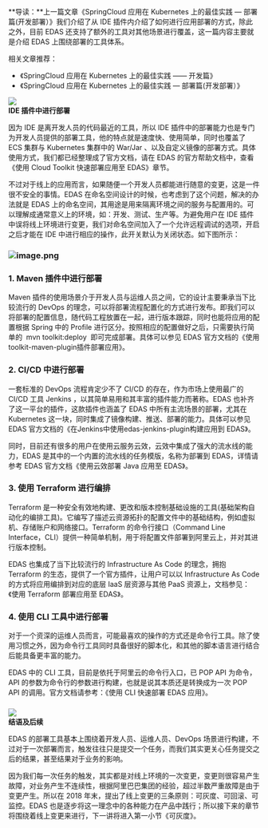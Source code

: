 **导读：**上一篇文章《SpringCloud 应用在 Kubernetes 上的最佳实践 — 部署篇(开发部署）》我们介绍了从 IDE 插件内介绍了如何进行应用部署的方式，除此之外，目前 EDAS 还支持了额外的工具对其他场景进行覆盖，这一篇内容主要就是介绍 EDAS 上围绕部署的工具体系。

相关文章推荐：

- 《SpringCloud 应用在 Kubernetes 上的最佳实践 —— 开发篇》
- 《SpringCloud 应用在 Kubernetes 上的最佳实践 — 部署篇(开发部署）》

![](https://cdn.nlark.com/yuque/0/2020/gif/1169676/1601290564973-c51ae729-c81e-4717-8c1c-a9c6bfbff1c3.gif#height=64&id=tsyo6&originHeight=10&originWidth=22&originalType=binary&ratio=1&rotation=0&showTitle=false&size=0&status=done&style=none&title=&width=140)<br />**IDE 插件中进行部署**

因为 IDE 是离开发人员的代码最近的工具，所以 IDE 插件中的部署能力也是专门为开发人员提供的部署工具，他的特点就是速度快、使用简单，同时也覆盖了 ECS 集群与 Kubernetes 集群中的 War/Jar 、以及自定义镜像的部署方式。具体使用方式，我们都已经整理成了官方文档，请在 EDAS 的官方帮助文档中，查看《使用 Cloud Toolkit 快速部署应用至 EDAS》章节。

不过对于线上的应用而言，如果随便一个开发人员都能进行随意的变更，这是一件很不安全的事情。EDAS 在命名空间设计的时候，也考虑到了这个问题，解决的办法就是 EDAS 上的命名空间，其用途是用来隔离环境之间的服务与配置用的。可以理解成通常意义上的环境，如：开发、测试、生产等。为避免用户在 IDE 插件中误将线上环境进行变更，我们对命名空间加入了一个允许远程调试的选项，开启之后才能在 IDE 中进行相应的操作，此开关默认为关闭状态。如下图所示：
### ![image.png](https://cdn.nlark.com/yuque/0/2020/png/1169676/1601290619708-d2fdb21d-a281-4068-9139-55410718094c.png?x-oss-process=image%2Fwatermark%2Ctype_d3F5LW1pY3JvaGVp%2Csize_36%2Ctext_5rK554K45bCP5rOi%2Ccolor_FFFFFF%2Cshadow_50%2Ct_80%2Cg_se%2Cx_10%2Cy_10#averageHue=%23fcfcfc&height=649&id=pMpIi&originHeight=649&originWidth=1280&originalType=binary&ratio=1&rotation=0&showTitle=false&size=114614&status=done&style=none&title=&width=1280)

### **1. Maven 插件中进行部署**

Maven 插件的使用场景介于开发人员与运维人员之间，它的设计主要秉承当下比较流行的 DevOps 的理念，可以将部署流程配置化的方式进行发布。即我们可以将部署的配置信息，随代码工程放置在一起，进行版本跟踪，同时也能将应用的配置根据 Spring 中的 Profile 进行区分。按照相应的配置做好之后，只需要执行简单的  mvn toolkit:deploy  即可完成部署。具体可以参见 EDAS 官方文档的《使用toolkit-maven-plugin插件部署应用》。

### **2. CI/CD 中进行部署**

一套标准的 DevOps 流程肯定少不了 CI/CD 的存在，作为市场上使用最广的 CI/CD 工具 Jenkins ，以其简单易用和其丰富的插件能力而著称。EDAS 也补齐了这一平台的插件，这款插件也涵盖了 EDAS 中所有主流场景的部署，尤其在 Kubernetes 这一块，同时集成了镜像构建、推送、部署的能力。具体可以参见 EDAS 官方文档的《在Jenkins中使用edas-jenkins-plugin构建应用到 EDAS》。

同时，目前还有很多的用户在使用云服务云效，云效中集成了强大的流水线的能力，EDAS 是其中的一个内置的流水线的任务模版，名称为部署到 EDAS，详情请参考 EDAS 官方文档《使用云效部署 Java 应用至 EDAS》。

### **3. 使用 Terraform 进行编排**

Terraform 是一种安全有效地构建、更改和版本控制基础设施的工具(基础架构自动化的编排工具)。它编写了描述云资源拓扑的配置文件中的基础结构，例如虚拟机、存储账户和网络接口。Terraform 的命令行接口（Command Line Interface，CLI）提供一种简单机制，用于将配置文件部署到阿里云上，并对其进行版本控制。

EDAS 也集成了当下比较流行的 Infrastructure As Code 的理念，拥抱 Terraform 的生态，提供了一个官方插件，让用户可以以 Infrastructure As Code 的方式将应用编排到对应的底层 IaaS 层资源与其他 PaaS 资源上，文档参见：《使用 Terraform 部署应用至 EDAS》。

### **4. 使用 CLI 工具中进行部署**

对于一个资深的运维人员而言，可能最喜欢的操作的方式还是命令行工具。除了使用习惯之外，因为命令行工具同时具备很好的脚本化，和其他的脚本语言进行结合后能具备更丰富的能力。

EDAS 中的 CLI 工具，目前是依托于阿里云的命令行入口，已 POP API 为命令，API 的参数为命令行的参数进行构建，也就是说其本质还是转换成为一次 POP API 的调用。官方文档请参考：《使用 CLI 快速部署 EDAS 应用》。

### 
![](https://cdn.nlark.com/yuque/0/2020/gif/1169676/1601290564992-9d593f00-dd39-444f-a42c-4d3e75f496a4.gif#height=64&id=kg4t9&originHeight=10&originWidth=22&originalType=binary&ratio=1&rotation=0&showTitle=false&size=0&status=done&style=none&title=&width=140)<br />**结语及后续**

EDAS 的部署工具基本上围绕着开发人员、运维人员、DevOps 场景进行构建，不过对于一次部署而言，触发往往只是提交一个任务，而我们其实更关心任务提交之后的结果，甚至结果对于业务的影响。

因为我们每一次任务的触发，其实都是对线上环境的一次变更，变更则很容易产生故障，对业务产生不连续性，根据阿里巴巴集团的经验，超过半数严重故障是由于变更产生。所以在 2018 年末，提出了线上变更的三条原则：可灰度、可回滚、可监控。EDAS 也是逐步将这一理念中的各种能力在产品中践行；所以接下来的章节将围绕着线上变更来进行，下一讲将进入第一小节《可灰度》。
